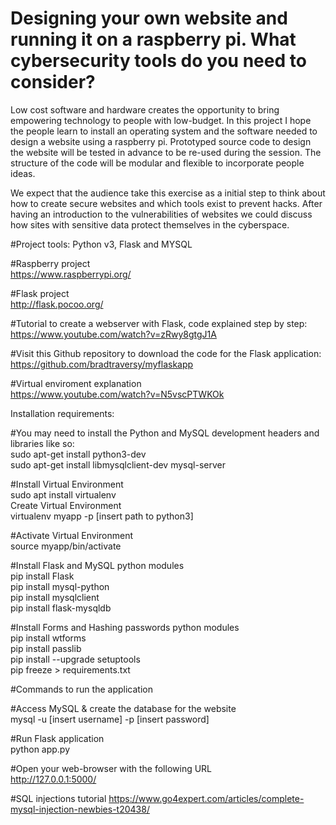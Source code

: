# Designing your own website and running it on a raspberry pi. What cybersecurity tools do you need to consider?
Low cost software and hardware creates the opportunity to bring empowering technology to people with low-budget. In this project I hope the people  learn to install an operating system and the software needed to design a website using a raspberry pi. Prototyped source code to design the website will be tested in advance to be re-used during the session. The structure of the code will be modular and flexible to incorporate people ideas.

We expect that the audience take this exercise as a initial step to think about how to create secure websites and which tools exist to prevent hacks.  After having an introduction to the vulnerabilities of  websites we could discuss how sites with sensitive data protect themselves in the cyberspace.

#Project tools: Python v3, Flask and MYSQL


#Raspberry project \
https://www.raspberrypi.org/

#Flask project \
http://flask.pocoo.org/

#Tutorial to create a webserver with Flask, code explained step by step: \
https://www.youtube.com/watch?v=zRwy8gtgJ1A

#Visit this Github repository to download the code for the Flask application: \
https://github.com/bradtraversy/myflaskapp

#Virtual enviroment explanation \
https://www.youtube.com/watch?v=N5vscPTWKOk

Installation requirements:

#You may need to install the Python and MySQL development headers and libraries like so: \
sudo apt-get install python3-dev \
sudo apt-get install  libmysqlclient-dev  mysql-server 


#Install Virtual Environment \
sudo apt install virtualenv \
Create Virtual Environment \
virtualenv   myapp  -p [insert path to python3] 

#Activate Virtual Environment \
source myapp/bin/activate

#Install Flask and MySQL python modules \
pip install Flask \
pip install mysql-python \
pip install mysqlclient \
pip install flask-mysqldb

#Install Forms and Hashing passwords python modules \
pip install wtforms \
pip install passlib \
pip install --upgrade setuptools \
pip freeze > requirements.txt

#Commands to run the application

#Access MySQL & create the database for the website \
mysql -u [insert username] -p [insert password]

#Run Flask application \
python app.py 

#Open your web-browser with the following URL\
 http://127.0.0.1:5000/ 

#SQL injections tutorial
https://www.go4expert.com/articles/complete-mysql-injection-newbies-t20438/




